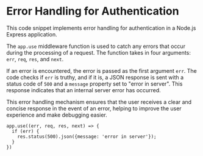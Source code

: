 # Error Handling for Authentication

This code snippet implements error handling for authentication in a Node.js Express application. 

The `app.use` middleware function is used to catch any errors that occur during the processing of a request. The function takes in four arguments: `err`, `req`, `res`, and `next`. 

If an error is encountered, the error is passed as the first argument `err`. The code checks if `err` is truthy, and if it is, a JSON response is sent with a status code of `500` and a `message` property set to "error in server". This response indicates that an internal server error has occurred. 

This error handling mechanism ensures that the user receives a clear and concise response in the event of an error, helping to improve the user experience and make debugging easier.

```
app.use((err, req, res, next) => {
  if (err) {
    res.status(500).json({message: 'error in server'});
  }
})
```
